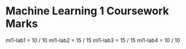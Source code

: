 # Machine Learning 1 Coursework Marks
ml1-lab1 = 10 / 10
ml1-lab2 = 15 / 15
ml1-lab3 = 15 / 15
ml1-lab4 = 10 / 10
